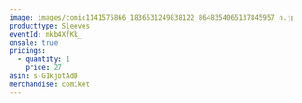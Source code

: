 ```yaml
---
image: images/comic1141575866_1836531249838122_8648354065137845957_n.jpg
producttype: Sleeves
eventId: mkb4XfKk_
onsale: true
pricings:
  - quantity: 1
    price: 27
asin: s-G1kjotAdD
merchandise: comiket
---
```


